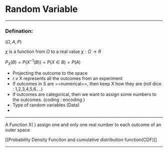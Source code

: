 # Random Variable


---
### Defination:

($\Omega,A,P$)

$\chi$ is a function from $\Omega$ to a real value
$\chi:\Omega \rightarrow R$

$P_{X}(B)= P(X^{-1}(B)) = P(X \in B) = P(A)$
- Projecting the outcome to the space 
- $r.v$ X represents all the outcomes from an experiment 
- If outcomes in S are ==numerical==, then keep X how they are (roll dice : 1,2,3,4,5,6....)
- if outcomes are categorical, then we want to assign some numbers to the outcomes. (coding : encoding )
- Type of random variables (Data)
-




---
A Function X( ) assign one and only one real number to each outcome of an outer space

[[Probability Density Funciton and cumulative distribution function(CDF)]]


---
